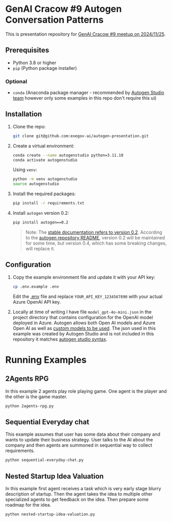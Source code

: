 # GenAI Cracow #9 Autogen Conversation Patterns

This is presentation repository for [GenAI Cracow #9 meetup on 2024/11/25](https://lu.ma/67h2lt7k?tk=DtPGDy).

## Prerequisites

- Python 3.8 or higher
- `pip` (Python package installer)

### Optional
- `conda` (Anaconda package manager - recommended by [Autogen Studio team](https://autogen-studio.com/autogen-studio-ui) however only some examples in this repo don't require this ui)

## Installation

1. Clone the repo:

    ```sh
    git clone git@github.com:exegov-ai/autogen-presentation.git
    ```

2. Create a virtual environment:

    ```sh
    conda create --name autogenstudio python=3.11.10
    conda activate autogenstudio
    ```

    Using `venv`:

    ```sh
    python -m venv autogenstudio
    source autogenstudio
    ```
3. Install the required packages:

    ```sh
    pip install -r requirements.txt
    ```

4. Install `autogen` version 0.2:

    ```sh
    pip install autogen==0.2
    ```

    > Note: The [stable documentation refers to version 0.2](https://microsoft.github.io/autogen/0.2/). According to the [autogen repository README](https://github.com/microsoft/autogen), version 0.2 will be maintained for some time, but version 0.4, which has some breaking changes, will replace it.

## Configuration

1. Copy the example environment file and update it with your API key:

    ```sh
    cp .env.example .env
    ```

    Edit the [.env](http://_vscodecontentref_/0) file and replace `YOUR_API_KEY_1234567890` with your actual Azure OpenAI API key.

2. Locally at time of writing I have file `model_gpt-4o-mini.json` in the project directory that contains configuration for the OpenAI model deployed in Azure.
Autogen allows both Open AI models and Azure Open AI as well as [custom models to be used](https://microsoft.github.io/autogen/0.2/blog/2024/01/26/Custom-Models/). The json used in this example was created by Autogen Studio and is not included in this repository it matches [autogen studio syntax](https://microsoft.github.io/autogen/0.2/blog/2023/12/01/AutoGenStudio/).

# Running Examples

## 2Agents RPG

In this example 2 agents play role playing game. One agent is the player and the other is the game master.

```sh
python 2agents-rpg.py
```

## Sequential Everyday chat

This example assumes that user has some data about their company and wants to update their business strategy. User talks to the AI about the company and then agents are summoned in sequential way to collect requirements.

```sh
python sequential-everyday-chat.py
```

## Nested Startup Idea Valuation

In this example first agent receives a task which is very early stage blurry description of startup.
Then the agent takes the idea to multiple other specialized agents to get feedback on the idea.
Then prepare some roadmap for the idea.

```sh
python nested-startup-idea-valuation.py
```
